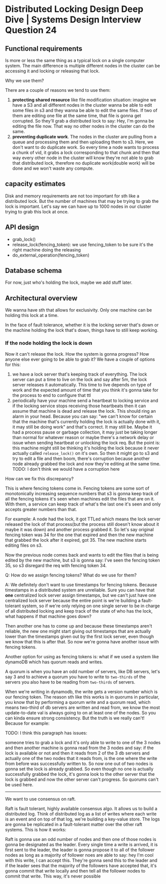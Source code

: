 # Distributed Locking Design Deep Dive | Systems Design Interview Question 24

## Functional requirements
Is more or less the same thing as a typical lock on a single computer system. The main difference is multiple different nodes in
the cluster can be accessing it and locking or releasing that lock.

Why we use them?

There are a couple of reasons we tend to use them:
1. **protecting shared resource** like file modification situation: imagine we have a S3 and all different nodes in 
the cluster wanna be able to edit some files in s3 and they wanna be able to edit the same files. 
If two of them are editing one file at the same time, that file is gonna get corrupted.
So they'll grab a distributed lock to say: Hey, I'm gonna be editing the file now. That way no other nodes in the cluster
can do the same.
2. **preventing duplicate work**. The nodes in the cluster are pulling from a queue and processing them
and then uploading them to s3. Here, we don't want to do duplicate work. So every time a node wants to process a chunk of vid,
it grabs a lock corresponding to that chunk and then that way every other node in the cluster will know they're not able to
grab that distributed lock, therefore no duplicate work(double work) will be done and we won't waste any compute.

## capacity estimates
Disk and memory requirements are not too important for sth like a distributed lock. But the number of machines that may be trying to grab
the lock is important. Let's say we can have up to 1000 nodes in our cluster trying to grab this lock at once.

## API design
- grab_lock()
- release_lock(fencing_token): we use fencing_token to be sure it's the right machine doing the releasing
- do_external_operation(fencing_token)

## Database schema
For now, just who's holding the lock, maybe we add stuff later.

## Architectural overview
We wanna have sth that allows for exclusivity. Only one machine can be holding this lock at a time.

In the face of fault tolerance, whether it is the locking server that's down or the machine holding the lock that's down,
things have to still keep working.

### If the node holding the lock is down
Now it can't release the lock. How the system is gonna progress? How anyone else ever going to be able to grab it?
We have a couple of options for this:
1. we have a lock server that's keeping track of everything. The lock server can put a time to live on the lock and say after 5m,
the lock server releases it automatically. This time to live depends on type of work and the expected amount of time that you think
it's gonna take for the process to end to configure that ttl
2. periodically have your machine send a heartbeat to locking service and if the locking service stops receiving those heartbeats then it
can assume that machine is dead and release the lock. This should ring an alarm in your head. Because you can say: "we can't know for certain that
the machine that's currently holding the lock is actually done with it, it may still be doing work" and that's correct. It may still be.
Maybe it had a process pause or garbage collection, it may just be taking longer than normal for whatever reason or maybe there's a network delay
or issue when sending heartbeat or unlocking the lock req. But the point is: this machine might still be thinking it's holding the lock because
it never actually called `release_lock()` on it's own. So then it might go to s3 and try to edit a file and then boom, there's corruption because
another node already grabbed the lock and now they're editing at the same time. TODO: I don't think we would have a corruption here

How can we fix this discrepancy?

This is where fencing tokens come in. Fencing tokens are some sort of monotonically increasing sequence numbers that s3 is gonna keep track of
all the fencing tokens it's seen when machines edit the files that are on it. With them, a service can keep track of what's the last one it's seen
and only accepts greater numbers than that.

For example: A node had the lock, it got TTLed which means the lock server released the lock of that process(but the process still doesn't
know about it maybe it was down) and another process grabbed it. So let's say original fencing token was 34 for the one that expired and then
the new machine that grabbed the lock after it expired, got 35. The new machine starts editing files on s3.

Now the previous node comes back and wants to edit the files that is being edited by the new machine, but s3 is gonna say: I've seen the
fencing token 35, so s3 disregard the req with fencing token 34.

Q: How do we assign fencing tokens? What do we use for them?

A: We definitely don't want to use timestamps for fencing tokens. Because timestamps in a distributed system are unreliable. Sure you can
have that **one** centralized lock server assign timestamps, but we can't just have one centralized lock server because the entire point
is we're building a fault-tolerant system, so if we're only relying on one single server to be in charge of all distributed locking and
keep track of the state of who has the lock, what happens if that machine goes down?

Then another one has to come up and because these timestamps aren't reliable, the new one might start giving out timestamps that are
actually lower than the timestamps given out by the first lock server, even though we know that this is after that.
So now we're gonna have another issue with fencing tokens.

Another option for using as fencing tokens is: what if we used a system like dynamoDB which has quorum reads and writes.

A quorum is when you have an odd number of servers, like DB servers, let's say 3 and to achieve a quorum you have to 
write to `two-thirds` of the servers you also have to be reading from `two-thirds` of servers.

When we're writing in dynamodb, the write gets a version number which is our fencing token. The reason sth like this works is
in quorums in particular, you know that by performing a quorum write and a quorum read, which means two-third of db servers are written 
and read from, we know the most update-to-date val is always going to on at least one of the nodes. So you can kinda ensure 
strong consistency. But the truth is we really can't! Because for example:

TODO: I think this paragraph has issues:

someone tries to grab a lock and it's only able to write to one of the 3 nodes and then another machine is gonna read from the 3 nodes
and say: if the lock is available or not and then it reads from 2 of the 3 db servers and actually one of the two nodes that it reads from,
is the one where the write from before was successfully written to. So now one out of two nodes is gonna set the lock is already grabbed.
So even though no one is actually successfully grabbed the lock, it's gonna look to the other server that the lock is grabbed and now the
other server can't progress. So quorums can't be used here.

---

We want to use consensus on raft.

Raft is fault tolerant, highly available consensus algo. It allows us to build a distributed log. Think of distributed log as a list of
writes where each write is an event and on top of that log, we're building a key-value store. The logs are gonna be replicated in a
fault-tolerant matter over the other raft systems. This is how it works:

Raft is gonna use an odd number of nodes and then one of those nodes is gonna be designated as the leader. Every single time a write is arrived,
it is first sent to the leader, the leader is gonna propose it to all of the follower nodes as long as a majority of follower noes are
able to say: hey I'm cool with this write, I can accept this. They're gonna send this to the leader and if the leader sees that the majority
of the followers have accepted that, it's gonna commit that write locally and then tell all the follower nodes to commit that write.
This way, it's never possible 
